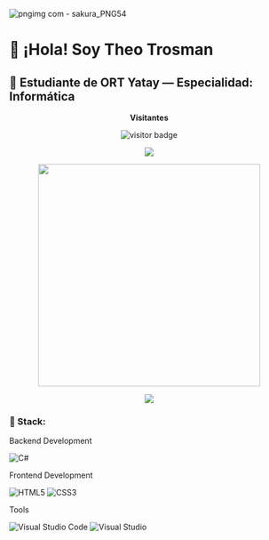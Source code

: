 ![pngimg com - sakura_PNG54](https://github.com/user-attachments/assets/6672dbd4-38be-490d-91ab-16f08e6ac563)
# 🎎 ¡Hola! Soy **Theo Trosman**
## 🧧 Estudiante de **ORT Yatay** — Especialidad: **Informática**

<p align="center"><b>Visitantes</b></p>
<p align="center"><img src="https://profile-counter.glitch.me/%7BTheotrosman%7D/count.svg" alt="visitor badge"/></p>
<p align="center"><img src="https://github-readme-stats.vercel.app/api/top-langs/?username=Theotrosman&layout=compact&hide=TSQL&theme=chartreuse-light"></p>
<p align="center" ><img src="https://github-readme-stats.vercel.app/api?username=Theotrosman&count_private=true&show_icons=true&&theme=chartreuse-light&include_all_commits=true" width="400"></p> 
<p align="center" ><img src="https://github-readme-streak-stats.herokuapp.com?user=Theotrosman&theme=chartreuse-light"></p>

### 🎏 Stack:

Backend Development

![C#](https://img.shields.io/badge/c%23-%23239120.svg?style=for-the-badge&logo=csharp&logoColor=white)

Frontend Development

![HTML5](https://img.shields.io/badge/html5-%23E34F26.svg?style=for-the-badge&logo=html5&logoColor=white)
![CSS3](https://img.shields.io/badge/css3-%231572B6.svg?style=for-the-badge&logo=css3&logoColor=white)

Tools

![Visual Studio Code](https://img.shields.io/badge/Visual%20Studio%20Code-0078d7.svg?style=for-the-badge&logo=visual-studio-code&logoColor=white)
![Visual Studio](https://img.shields.io/badge/Visual%20Studio-5C2D91.svg?style=for-the-badge&logo=visual-studio&logoColor=white)
